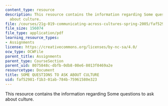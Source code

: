 ```yaml
---
content_type: resource
description: This resource contains the information regarding Some questions to ask
  about culture.
file: /courses/21g-019-communicating-across-cultures-spring-2005/faf52981f1b301ab784b75961580e323_MIT21G_019S05_cult_quest.pdf
file_size: 156074
file_type: application/pdf
learning_resource_types:
- Assignments
license: https://creativecommons.org/licenses/by-nc-sa/4.0/
ocw_type: OCWFile
parent_title: Assignments
parent_type: CourseSection
parent_uid: 8075848c-dbfb-0db8-08e6-8013f0469a2e
resourcetype: Document
title: SOME QUESTIONS TO ASK ABOUT CULTURE
uid: faf52981-f1b3-01ab-784b-75961580e323
---
```

This resource contains the information regarding Some questions to ask about culture.
